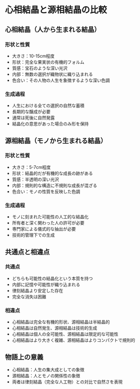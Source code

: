 # 心相結晶と源相結晶の比較

## 心相結晶（人から生まれる結晶）
### 形状と性質
- 大きさ：10-15cm程度
- 形状：完全な果実状の有機的フォルム
- 質感：宝石のような深い光沢
- 内部：無数の選択が織物状に織り込まれる
- 色合い：その人物の人生を象徴するような深い色調

### 生成過程
- 人生における全ての選択の自然な蓄積
- 長期的な醸成が必要
- 通常は死後に自然発露
- 結晶化の意思があった場合のみ形を保持

## 源相結晶（モノから生まれる結晶）
### 形状と性質
- 大きさ：5-7cm程度
- 形状：結晶的だが有機的な成長の跡がある
- 質感：半透明の深い光沢
- 内部：規則的な構造に不規則な成長が混ざる
- 色合い：モノの性質を反映した色調

### 生成過程
- モノに刻まれた可能性の人工的な結晶化
- 所有者と深く関わった人の許可が必要
- 専門家による儀式的な抽出が必要
- 技術的管理下での生成

## 共通点と相違点

### 共通点
- どちらも可能性の結晶化という本質を持つ
- 内部に記憶や可能性が織り込まれる
- 律刻結晶より安定した存在
- 完全な消失は困難

### 相違点
- 心相結晶は完全な有機的形状、源相結晶は半結晶的
- 心相結晶は自然発生、源相結晶は技術的生成
- 心相結晶は個人の全可能性、源相結晶は限定的な可能性
- 心相結晶はより大きく複雑、源相結晶はよりコンパクトで規則的

## 物語上の意義
- 心相結晶：人生の集大成としての象徴
- 源相結晶：人とモノの関係性の象徴
- 両者は律刻結晶（完全な人工物）との対比で自然さを表現